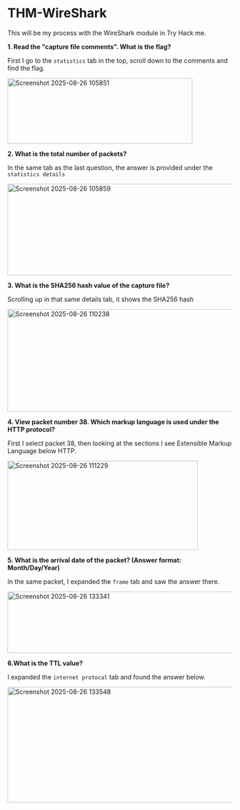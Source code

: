 # THM-WireShark
This will be my process with the WireShark module in Try Hack me.


**1. Read the "capture file comments". What is the flag?**

First I go to the `statistics` tab in the top, scroll down to the comments and find the flag.

<img width="414" height="147" alt="Screenshot 2025-08-26 105851" src="https://github.com/user-attachments/assets/8452a145-5e01-44f2-99f3-87314b55c5e6" />

**2. What is the total number of packets?**

In the same tab as the last question, the answer is provided under the `statistics details`

<img width="694" height="205" alt="Screenshot 2025-08-26 105859" src="https://github.com/user-attachments/assets/2ac930b8-5d97-4dc1-a18e-7d556bbfa0d1" />

**3. What is the SHA256 hash value of the capture file?**

Scrolling up in that same details tab, it shows the SHA256 hash

<img width="820" height="230" alt="Screenshot 2025-08-26 110238" src="https://github.com/user-attachments/assets/0234df7c-9921-43d4-8599-1c3e856d263b" />

**4. View packet number 38. Which markup language is used under the HTTP protocol?**

First I select packet 38, then looking at the sections I see Extensible Markup Language below HTTP.

<img width="426" height="200" alt="Screenshot 2025-08-26 111229" src="https://github.com/user-attachments/assets/dbb90c32-f0ee-4626-b844-42476c801936" />

**5. What is the arrival date of the packet? (Answer format: Month/Day/Year)**

In the same packet, I expanded the `frame` tab and saw the answer there.

<img width="804" height="138" alt="Screenshot 2025-08-26 133341" src="https://github.com/user-attachments/assets/c4e1374a-18b0-4574-9799-7aa6d7b8f911" />

**6.What is the TTL value?**

I expanded the `internet protocal` tab and found the answer below.

<img width="868" height="259" alt="Screenshot 2025-08-26 133548" src="https://github.com/user-attachments/assets/9ca95050-84f1-4a00-9317-a0acf3521905" />




























































